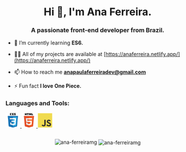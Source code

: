 <h1 align="center">Hi 👋, I'm Ana Ferreira.</h1>
<h3 align="center">A passionate front-end developer from Brazil.</h3>

- 🌱 I’m currently learning **ES6.**

- 👨‍💻 All of my projects are available at [https://anaferreira.netlify.app/](https://anaferreira.netlify.app/)

- 📫 How to reach me **anapaulaferreiradev@gmail.com**

- ⚡ Fun fact **I love One Piece.**


<h3 align="left">Languages and Tools:</h3>
<p align="left"> <a href="https://www.w3schools.com/css/" target="_blank"> <img src="https://raw.githubusercontent.com/devicons/devicon/master/icons/css3/css3-original-wordmark.svg" alt="css3" width="40" height="40"/> </a> <a href="https://www.w3.org/html/" target="_blank"> <img src="https://raw.githubusercontent.com/devicons/devicon/master/icons/html5/html5-original-wordmark.svg" alt="html5" width="40" height="40"/> </a> <a href="https://developer.mozilla.org/en-US/docs/Web/JavaScript" target="_blank"> <img src="https://raw.githubusercontent.com/devicons/devicon/master/icons/javascript/javascript-original.svg" alt="javascript" width="40" height="40"/> </a> </p>

<div align="center" style="display: flex; justify-content: center;">
  <p><img align="left" src="https://github-readme-stats.vercel.app/api/top-langs?username=ana-ferreiramg&show_icons=true&locale=en&layout=compact" alt="ana-ferreiramg" /></p>

  <p>&nbsp;<img align="center" src="https://github-readme-stats.vercel.app/api?username=ana-ferreiramg&show_icons=true&locale=en" alt="ana-ferreiramg" /></p>
</div>